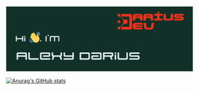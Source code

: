![alt text](https://github.com/AlexyDarius/AlexyDarius/blob/main/banner.png)

[![Anurag's GitHub stats](https://github-readme-stats.vercel.app/api?username=AlexyDarius)](https://github.com/anuraghazra/github-readme-stats)
